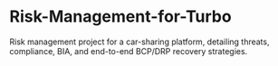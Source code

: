 # Risk-Management-for-Turbo
Risk management project for a car-sharing platform, detailing threats, compliance, BIA, and end-to-end BCP/DRP recovery strategies.
